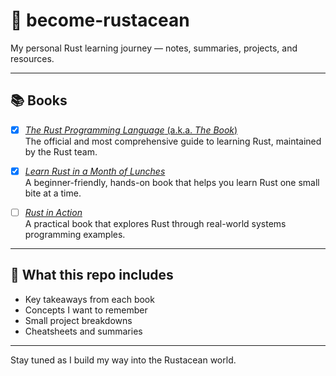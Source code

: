 # 🦀 become-rustacean

My personal Rust learning journey — notes, summaries, projects, and resources.

---

## 📚 Books

- [x] [_The Rust Programming Language_ (a.k.a. _The Book_)](https://doc.rust-lang.org/stable/book/)  
      The official and most comprehensive guide to learning Rust, maintained by the Rust team.

- [x] [_Learn Rust in a Month of Lunches_](https://www.manning.com/books/learn-rust-in-a-month-of-lunches)  
      A beginner-friendly, hands-on book that helps you learn Rust one small bite at a time.

- [ ] [_Rust in Action_](https://www.manning.com/books/rust-in-action)  
      A practical book that explores Rust through real-world systems programming examples.

---

## 📝 What this repo includes

- Key takeaways from each book
- Concepts I want to remember
- Small project breakdowns
- Cheatsheets and summaries

---

Stay tuned as I build my way into the Rustacean world.
